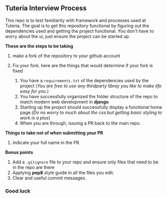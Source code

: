 ## Tuteria Interview Process

This repo is to test familiarity with framework and processes used at Tuteria.
The goal is to get this repository functional by figuring out the dependencies used and 
getting the project functional. You don't have to worry about the ui, just ensure the project can be started up.

**These are the steps to be taking**

1. make a fork of the repository to your github account
2. Fix your fork. here are the things that would determine if your fork is fixed

    1. You have a `requirements.txt` of the dependencies used by the project (_You are free to use any thirdparty libray you like to make life easy for you._)
    2. You have successfully organized the folder structure of the repo to match modern web development in **django**
    3. Starting up the project should successfully display a functional home page.(_Do no worry to much about the css but getting basic styling to work is a plus_)
    4. When you are through, issuing a PR back to the main repo.

**Things to take not of when submitting your PR**
1. Indicate your full name in the PR.

**Bonus points**

1. Add a `.gitignore` file to your repo and ensure only files that need to be in the repo are there
2. Applying **pep8** style guide in all the files you edit.
3. Clear and useful commit messages.

### Good luck